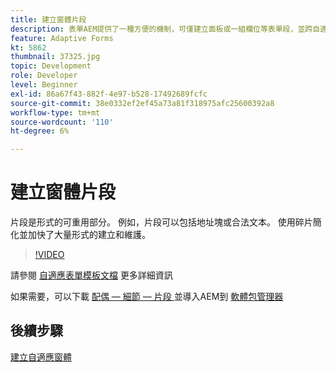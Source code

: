 ```yaml
---
title: 建立窗體片段
description: 表單AEM提供了一種方便的機制，可僅建立面板或一組欄位等表單段，並跨自適應表單重新使用它們。
feature: Adaptive Forms
kt: 5862
thumbnail: 37325.jpg
topic: Development
role: Developer
level: Beginner
exl-id: 86a67f43-882f-4e97-b528-17492689fcfc
source-git-commit: 38e0332ef2ef45a73a81f318975afc25600392a8
workflow-type: tm+mt
source-wordcount: '110'
ht-degree: 6%

---
```


# 建立窗體片段

片段是形式的可重用部分。 例如，片段可以包括地址塊或合法文本。 使用碎片簡化並加快了大量形式的建立和維護。


>[!VIDEO](https://video.tv.adobe.com/v/37325?quality=12&learn=on)



請參閱 [自適應表單模板文檔](https://experienceleague.adobe.com/docs/experience-manager-65/forms/adaptive-forms-basic-authoring/adaptive-form-fragments.html) 更多詳細資訊

如果需要，可以下載 [配偶 — 細節 — 片段 ](assets/spouse-details-fragment.zip) 並導入AEM到 [軟體包管理器](http://localhost:4502/crx/packmgr/index.jsp)

## 後續步驟

[建立自適應窗體](./create-adaptive-form.md)
